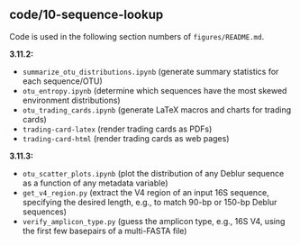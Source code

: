 ## code/10-sequence-lookup

Code is used in the following section numbers of `figures/README.md`.

**3.11.2:**

* `summarize_otu_distributions.ipynb` (generate summary statistics for each sequence/OTU)
* `otu_entropy.ipynb` (determine which sequences have the most skewed environment distributions)
* `otu_trading_cards.ipynb` (generate LaTeX macros and charts for trading cards)
* `trading-card-latex` (render trading cards as PDFs)
* `trading-card-html` (render trading cards as web pages)

**3.11.3:**

* `otu_scatter_plots.ipynb` (plot the distribution of any Deblur sequence as a function of any metadata variable)
* `get_v4_region.py` (extract the V4 region of an input 16S sequence, specifying the desired length, e.g., to match 90-bp or 150-bp Deblur sequences)
* `verify_amplicon_type.py` (guess the amplicon type, e.g., 16S V4, using the first few basepairs of a multi-FASTA file)
